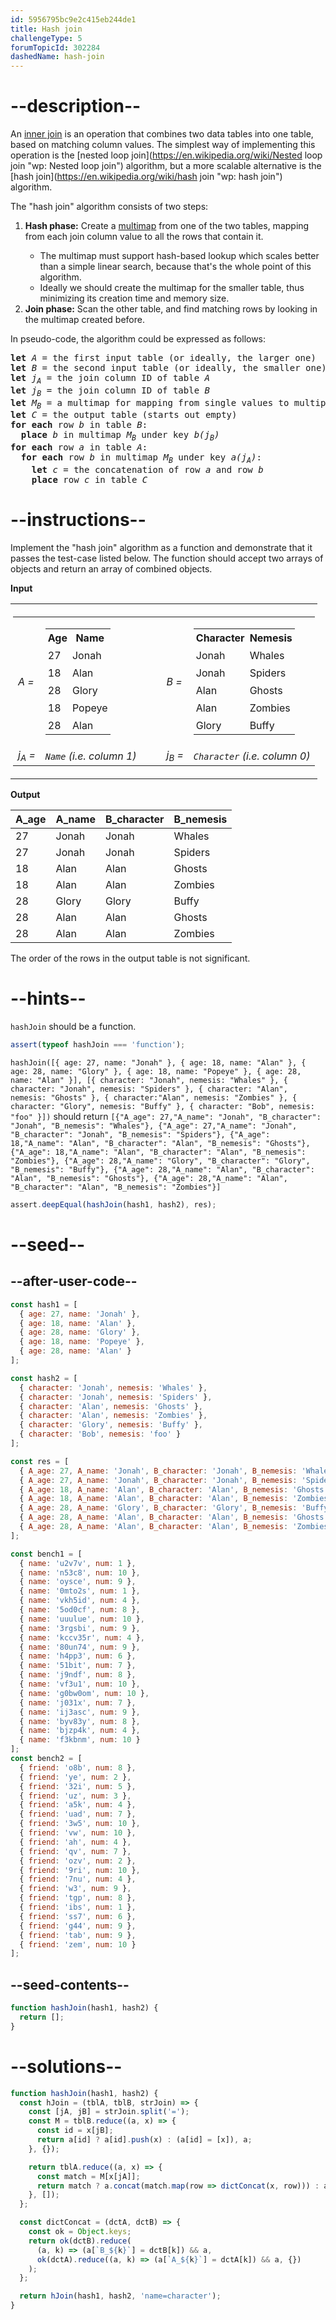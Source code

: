 ```yaml
---
id: 5956795bc9e2c415eb244de1
title: Hash join
challengeType: 5
forumTopicId: 302284
dashedName: hash-join
---
```


# --description--

An [inner join](<https://en.wikipedia.org/wiki/Join_(SQL)#Inner_join> 'wp: Join_(SQL)#Inner_join') is an operation that combines two data tables into one table, based on matching column values. The simplest way of implementing this operation is the [nested loop join](https://en.wikipedia.org/wiki/Nested loop join "wp: Nested loop join") algorithm, but a more scalable alternative is the [hash join](https://en.wikipedia.org/wiki/hash join "wp: hash join") algorithm.

The "hash join" algorithm consists of two steps:

<ol>
  <li><strong>Hash phase:</strong> Create a <a href='https://en.wikipedia.org/wiki/Multimap' title='wp: Multimap' target='_blank'>multimap</a> from one of the two tables, mapping from each join column value to all the rows that contain it.</li>
  <ul>
    <li>The multimap must support hash-based lookup which scales better than a simple linear search, because that's the whole point of this algorithm.</li>
    <li>Ideally we should create the multimap for the smaller table, thus minimizing its creation time and memory size.</li>
  </ul>
  <li><strong>Join phase:</strong> Scan the other table, and find matching rows by looking in the multimap created before.</li>
</ol>

In pseudo-code, the algorithm could be expressed as follows:

<pre><strong>let</strong> <i>A</i> = the first input table (or ideally, the larger one)
<strong>let</strong> <i>B</i> = the second input table (or ideally, the smaller one)
<strong>let</strong> <i>j<sub>A</sub></i> = the join column ID of table <i>A</i>
<strong>let</strong> <i>j<sub>B</sub></i> = the join column ID of table <i>B</i>
<strong>let</strong> <i>M<sub>B</sub></i> = a multimap for mapping from single values to multiple rows of table <i>B</i> (starts out empty)
<strong>let</strong> <i>C</i> = the output table (starts out empty)
<strong>for each</strong> row <i>b</i> in table <i>B</i>:
  <strong>place</strong> <i>b</i> in multimap <i>M<sub>B</sub></i> under key <i>b(j<sub>B</sub>)</i>
<strong>for each</strong> row <i>a</i> in table <i>A</i>:
  <strong>for each</strong> row <i>b</i> in multimap <i>M<sub>B</sub></i> under key <i>a(j<sub>A</sub>)</i>:
    <strong>let</strong> <i>c</i> = the concatenation of row <i>a</i> and row <i>b</i>
    <strong>place</strong> row <i>c</i> in table <i>C</i>
</pre>

# --instructions--

Implement the "hash join" algorithm as a function and demonstrate that it passes the test-case listed below. The function should accept two arrays of objects and return an array of combined objects.

**Input**

<table>
  <tr>
    <td style="padding: 4px; margin: 5px;">
      <table style="border:none; border-collapse:collapse;">
        <tr>
          <td style="border:none"><i>A =</i></td>
          <td style="border:none">
            <table>
              <tr>
                <th style="padding: 4px; margin: 5px;">Age</th>
                <th style="padding: 4px; margin: 5px;">Name</th>
              </tr>
              <tr>
                <td style="padding: 4px; margin: 5px;">27</td>
                <td style="padding: 4px; margin: 5px;">Jonah</td>
              </tr>
              <tr>
                <td style="padding: 4px; margin: 5px;">18</td>
                <td style="padding: 4px; margin: 5px;">Alan</td>
              </tr>
              <tr>
                <td style="padding: 4px; margin: 5px;">28</td>
                <td style="padding: 4px; margin: 5px;">Glory</td>
              </tr>
              <tr>
                <td style="padding: 4px; margin: 5px;">18</td>
                <td style="padding: 4px; margin: 5px;">Popeye</td>
              </tr>
              <tr>
                <td style="padding: 4px; margin: 5px;">28</td>
                <td style="padding: 4px; margin: 5px;">Alan</td>
              </tr>
            </table>
          </td>
          <td style="border:none; padding-left:1.5em;" rowspan="2"></td>
          <td style="border:none"><i>B =</i></td>
          <td style="border:none">
            <table>
              <tr>
                <th style="padding: 4px; margin: 5px;">Character</th>
                <th style="padding: 4px; margin: 5px;">Nemesis</th>
              </tr>
              <tr>
                <td style="padding: 4px; margin: 5px;">Jonah</td>
                <td style="padding: 4px; margin: 5px;">Whales</td>
              </tr>
              <tr>
                <td style="padding: 4px; margin: 5px;">Jonah</td>
                <td style="padding: 4px; margin: 5px;">Spiders</td>
              </tr>
              <tr>
                <td style="padding: 4px; margin: 5px;">Alan</td>
                <td style="padding: 4px; margin: 5px;">Ghosts</td>
              </tr>
              <tr>
                <td style="padding: 4px; margin: 5px;">Alan</td>
                <td style="padding: 4px; margin: 5px;">Zombies</td>
              </tr>
              <tr>
                <td style="padding: 4px; margin: 5px;">Glory</td>
                <td style="padding: 4px; margin: 5px;">Buffy</td>
              </tr>
            </table>
          </td>
        </tr>
        <tr>
          <td style="border:none">
            <i>j<sub>A</sub> =</i>
          </td>
          <td style="border:none">
            <i><code>Name</code> (i.e. column 1)</i>
          </td>
          <td style="border:none">
            <i>j<sub>B</sub> =</i>
          </td>
          <td style="border:none">
            <i><code>Character</code> (i.e. column 0)</i>
          </td>
        </tr>
      </table>
    </td>
  </tr>
</table>

**Output**

| A_age | A_name | B_character | B_nemesis |
| ----- | ------ | ----------- | --------- |
| 27    | Jonah  | Jonah       | Whales    |
| 27    | Jonah  | Jonah       | Spiders   |
| 18    | Alan   | Alan        | Ghosts    |
| 18    | Alan   | Alan        | Zombies   |
| 28    | Glory  | Glory       | Buffy     |
| 28    | Alan   | Alan        | Ghosts    |
| 28    | Alan   | Alan        | Zombies   |

The order of the rows in the output table is not significant.

# --hints--

`hashJoin` should be a function.

```js
assert(typeof hashJoin === 'function');
```

`hashJoin([{ age: 27, name: "Jonah" }, { age: 18, name: "Alan" }, { age: 28, name: "Glory" }, { age: 18, name: "Popeye" }, { age: 28, name: "Alan" }], [{ character: "Jonah", nemesis: "Whales" }, { character: "Jonah", nemesis: "Spiders" }, { character: "Alan", nemesis: "Ghosts" }, { character:"Alan", nemesis: "Zombies" }, { character: "Glory", nemesis: "Buffy" }, { character: "Bob", nemesis: "foo" }])` should return `[{"A_age": 27,"A_name": "Jonah", "B_character": "Jonah", "B_nemesis": "Whales"}, {"A_age": 27,"A_name": "Jonah", "B_character": "Jonah", "B_nemesis": "Spiders"}, {"A_age": 18,"A_name": "Alan", "B_character": "Alan", "B_nemesis": "Ghosts"}, {"A_age": 18,"A_name": "Alan", "B_character": "Alan", "B_nemesis": "Zombies"}, {"A_age": 28,"A_name": "Glory", "B_character": "Glory", "B_nemesis": "Buffy"}, {"A_age": 28,"A_name": "Alan", "B_character": "Alan", "B_nemesis": "Ghosts"}, {"A_age": 28,"A_name": "Alan", "B_character": "Alan", "B_nemesis": "Zombies"}]`

```js
assert.deepEqual(hashJoin(hash1, hash2), res);
```

# --seed--

## --after-user-code--

```js
const hash1 = [
  { age: 27, name: 'Jonah' },
  { age: 18, name: 'Alan' },
  { age: 28, name: 'Glory' },
  { age: 18, name: 'Popeye' },
  { age: 28, name: 'Alan' }
];

const hash2 = [
  { character: 'Jonah', nemesis: 'Whales' },
  { character: 'Jonah', nemesis: 'Spiders' },
  { character: 'Alan', nemesis: 'Ghosts' },
  { character: 'Alan', nemesis: 'Zombies' },
  { character: 'Glory', nemesis: 'Buffy' },
  { character: 'Bob', nemesis: 'foo' }
];

const res = [
  { A_age: 27, A_name: 'Jonah', B_character: 'Jonah', B_nemesis: 'Whales' },
  { A_age: 27, A_name: 'Jonah', B_character: 'Jonah', B_nemesis: 'Spiders' },
  { A_age: 18, A_name: 'Alan', B_character: 'Alan', B_nemesis: 'Ghosts' },
  { A_age: 18, A_name: 'Alan', B_character: 'Alan', B_nemesis: 'Zombies' },
  { A_age: 28, A_name: 'Glory', B_character: 'Glory', B_nemesis: 'Buffy' },
  { A_age: 28, A_name: 'Alan', B_character: 'Alan', B_nemesis: 'Ghosts' },
  { A_age: 28, A_name: 'Alan', B_character: 'Alan', B_nemesis: 'Zombies' }
];

const bench1 = [
  { name: 'u2v7v', num: 1 },
  { name: 'n53c8', num: 10 },
  { name: 'oysce', num: 9 },
  { name: '0mto2s', num: 1 },
  { name: 'vkh5id', num: 4 },
  { name: '5od0cf', num: 8 },
  { name: 'uuulue', num: 10 },
  { name: '3rgsbi', num: 9 },
  { name: 'kccv35r', num: 4 },
  { name: '80un74', num: 9 },
  { name: 'h4pp3', num: 6 },
  { name: '51bit', num: 7 },
  { name: 'j9ndf', num: 8 },
  { name: 'vf3u1', num: 10 },
  { name: 'g0bw0om', num: 10 },
  { name: 'j031x', num: 7 },
  { name: 'ij3asc', num: 9 },
  { name: 'byv83y', num: 8 },
  { name: 'bjzp4k', num: 4 },
  { name: 'f3kbnm', num: 10 }
];
const bench2 = [
  { friend: 'o8b', num: 8 },
  { friend: 'ye', num: 2 },
  { friend: '32i', num: 5 },
  { friend: 'uz', num: 3 },
  { friend: 'a5k', num: 4 },
  { friend: 'uad', num: 7 },
  { friend: '3w5', num: 10 },
  { friend: 'vw', num: 10 },
  { friend: 'ah', num: 4 },
  { friend: 'qv', num: 7 },
  { friend: 'ozv', num: 2 },
  { friend: '9ri', num: 10 },
  { friend: '7nu', num: 4 },
  { friend: 'w3', num: 9 },
  { friend: 'tgp', num: 8 },
  { friend: 'ibs', num: 1 },
  { friend: 'ss7', num: 6 },
  { friend: 'g44', num: 9 },
  { friend: 'tab', num: 9 },
  { friend: 'zem', num: 10 }
];
```

## --seed-contents--

```js
function hashJoin(hash1, hash2) {
  return [];
}
```

# --solutions--

```js
function hashJoin(hash1, hash2) {
  const hJoin = (tblA, tblB, strJoin) => {
    const [jA, jB] = strJoin.split('=');
    const M = tblB.reduce((a, x) => {
      const id = x[jB];
      return a[id] ? a[id].push(x) : (a[id] = [x]), a;
    }, {});

    return tblA.reduce((a, x) => {
      const match = M[x[jA]];
      return match ? a.concat(match.map(row => dictConcat(x, row))) : a;
    }, []);
  };

  const dictConcat = (dctA, dctB) => {
    const ok = Object.keys;
    return ok(dctB).reduce(
      (a, k) => (a[`B_${k}`] = dctB[k]) && a,
      ok(dctA).reduce((a, k) => (a[`A_${k}`] = dctA[k]) && a, {})
    );
  };

  return hJoin(hash1, hash2, 'name=character');
}
```
